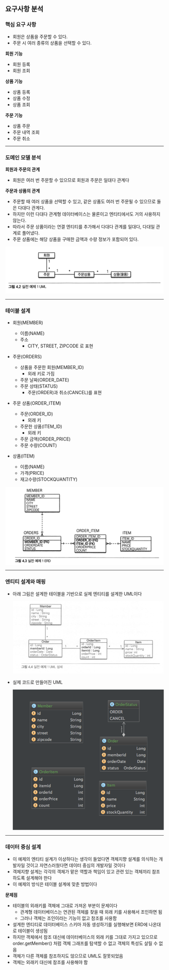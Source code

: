 ## 요구사항 분석

### 핵심 요구 사항

* 회원은 상품을 주문할 수 있다.
* 주문 시 여러 종류의 상품을 선택할 수 있다.


**회원 기능**

* 회원 등록
* 회원 조회

**상품 기능**

* 상품 등록
* 상품 수정
* 상품 조회

**주문 기능**

* 상품 주문
* 주문 내역 조회
* 주문 취소

---

### 도메인 모델 분석

**회원과 주문의 관계**

* 회원은 여러 번 주문할 수 있으므로 회원과 주문은 일대다 관계다

**주문과 상품의 관계**

* 주문할 때 여러 상품을 선택할 수 있고, 같은 상품도 여러 번 주문될 수 있으므로 둘은 다대다 관계다.
* 하지만 이런 다대다 관계형 데이터베이스는 물론이고 엔티티에서도 거의 사용하지 않는다.
* 따라서 주문 상품이라는 연결 엔티티를 추가해서 다대다 관계를 일대다, 다대일 관계로 풀어냈다.
* 주문 상품에는 해당 상품을 구매한 금액과 수량 정보가 포함되어 있다.

![alt tag](./img/pic_4_2_uml.png)

---

### 테이블 설계

* 회원(MEMBER)
  * 이름(NAME)
  * 주소
    * CITY, STREET, ZIPCODE 로 표현
  
* 주문(ORDERS)
  * 상품을 주문한 회원(MEMBER_ID)
    * 외래 키로 가짐
  * 주문 날짜(ORDER_DATE)
  * 주문 상태(STATUS)
    * 주문(ORDER)과 취소(CANCEL)를 표현
  
* 주문 상품(ORDER_ITEM)
  * 주문(ORDER_ID)
    * 외래 키
  * 주문한 상품(ITEM_ID)
    * 외래 키
  * 주문 금액(ORDER_PRICE)
  * 주문 수량(COUNT)
  
* 상품(ITEM)
  * 이름(NAME)
  * 가격(PRICE)
  * 재고수량(STOCKQUANTITY)

![alt tag](./img/pic_4_3_ERD.png)

---

### 엔티티 설계와 매핑

* 아래 그림은 설계한 테이블을 기반으로 실제 엔티티를 설계한 UML이다
  
  ![alt tag](./img/pic_4_4.png)

* 실제 코드로 만들어진 UML

  ![alt tag](./img/pic_4_uml.png)

---

### 데이터 중심 설계

* 이 예제의 엔티티 설계가 이상하다는 생각이 들었다면 객체지향 설계를 의식하는 개발자일 것이고 자연스러웠다면 데이터 중심의 개발자일 것이다
* 객체지향 설계는 각각의 객체가 맡은 역할과 책임이 있고 관련 있는 객체끼리 참조하도록 설계해야 한다
* 이 예제의 방식은 테이블 설계에 맞춘 방법이다

**문제점**

* 테이블의 외래키를 객체에 그대로 가져온 부분이 문제이다
  * 관계형 데이터베이스는 연관된 객체를 찾을 때 외래 키를 사용해서 조인하면 됨
  * 그러나 객체는 조인이라는 기능이 없고 참조를 사용함
* 설계한 엔티티로 데이터베이스 스키마 자동 생성하기를 실행해보면 ERD에 나온대로 테이블이 생성됨
* 하지만 객체에서 참조 대신에 데이터베이스의 외래 키를 그대로 가지고 있으므로 order.getMember() 처럼 객체 그래프를 탐색할 수 없고 객체의 특성도 살릴 수 없음
* 객체가 다른 객체를 참조하지도 않으므로 UML도 잘못되었음
* 객체는 외래키 대신에 참조를 사용해야 함
